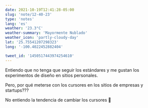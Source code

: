 ```yaml
---
date: 2021-10-19T12:41:28-05:00
slug: 'note/12-40-23'
type: 'notes'
lang: 'es'
weather: '23.3°C'
weather-summary: 'Mayormente Nublado'
weather_icon: 'partly-cloudy-day'
lat: '25.75541207298323'
long: '-100.4022452882404'

tweet_id: '1450517443974254610'
---
```

Entiendo que no tenga que seguir los estándares y me gustan los experimentos de diseño en sitios personales. 

Pero, por qué meterse con los cursores en los sitios de empresas y startups???

No entiendo la tendencia de cambiar los cursores 🤌